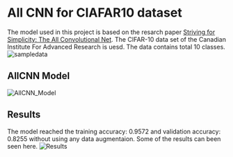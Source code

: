 # All CNN for CIAFAR10 dataset
The model used in this project is based on the resarch paper [Striving for Simplicity: The All Convolutional Net](https://arxiv.org/abs/1412.6806). The CIFAR-10 data set of the Canadian Institute For Advanced Research is uesd. The data contains total 10 classes. 
![sampledata](https://user-images.githubusercontent.com/19656640/98034026-a584f500-1e16-11eb-8958-45065408392b.png)
## AllCNN Model
![AllCNN_Model](https://user-images.githubusercontent.com/19656640/98032219-f810e200-1e13-11eb-8b20-78fe6b5bb9a4.png)

## Results
The model reached the training accuracy: 0.9572 and validation accuracy: 0.8255 without using any data augmentaion. 
Some of the results can been seen here.
![Results](https://user-images.githubusercontent.com/19656640/98033460-cf89e780-1e15-11eb-98e4-f412064e9830.png)
